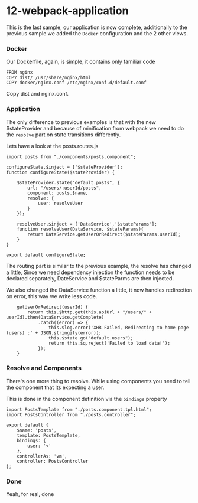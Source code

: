 # 12-webpack-application

This is the last sample, our application is now complete, additionally to the previous sample we added the
`Docker` configuration and the 2 other views.

### Docker

Our Dockerfile, again, is simple, it contains only familiar code

```
FROM nginx
COPY dist/ /usr/share/nginx/html
COPY docker/nginx.conf /etc/nginx/conf.d/default.conf
```

Copy dist and nginx.conf.

### Application 

The only difference to previous examples is that with the new $stateProvider and because of minification from webpack
we need to do the `resolve` part on state transitions differently.

Lets have a look at the posts.routes.js

```
import posts from "./components/posts.component";

configureState.$inject = ['$stateProvider'];
function configureState($stateProvider) {

    $stateProvider.state("default.posts", {
        url: "/users/:userId/posts",
        component: posts.$name,
        resolve: {
            user: resolveUser
        }
    });

    resolveUser.$inject = ['DataService','$stateParams'];
    function resolveUser(DataService, $stateParams){
        return DataService.getUserOrRedirect($stateParams.userId);
    }
}

export default configureState;
```

The routing part is similar to the previous example, the resolve has changed a little, 
Since we need dependency injection the function needs to be declared separately, DateService and $stateParms are then
injected.

We also changed the DataService function a little, it now handles redirection on error, this way we write less code.

```
    getUserOrRedirect(userId) {
        return this.$http.get(this.apiUrl + "/users/" + userId).then(DataService.getComplete)
            .catch((error) => {
                this.$log.error('XHR Failed, Redirecting to home page (users) :' + JSON.stringify(error));
                this.$state.go("default.users");
                return this.$q.reject('Failed to load data!');
            });
    }
```

### Resolve and Components

There's one more thing to resolve. While using components you need to tell the component that its expecting a user.

This is done in the component definition via the `bindings` property

```
import PostsTemplate from "./posts.component.tpl.html";
import PostsController from "./posts.controller";

export default {
    $name: 'posts',
    template: PostsTemplate,
    bindings: {
        user: '<'
    },
    controllerAs: 'vm',
    controller: PostsController
};

```

### Done

Yeah, for real, done